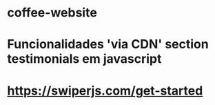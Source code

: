 # coffee-website

# Funcionalidades 'via CDN' section testimonials em javascript
# https://swiperjs.com/get-started